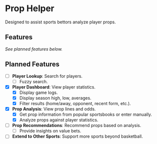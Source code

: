 # Prop Helper

Designed to assist sports bettors analyze player props.


## Features

*See planned features below.*


## Planned Features

- [ ] **Player Lookup**: Search for players.
  - [ ] Fuzzy search.
- [x] **Player Dashboard**: View player statistics.
  - [x] Display game logs.
  - [x] Display season high, low, averages.
  - [x] Filter results (home/away, opponent, recent form, etc.).
- [x] **Prop Analysis**: View prop lines and odds.
  - [x] Get prop information from popular sportsbooks or enter manually.
  - [x] Analyze props against player statistics.
- [ ] **Prop Recommendations**: Recommend props based on analysis.
  - [ ] Provide insights on value bets.
- [ ] **Extend to Other Sports**: Support more sports beyond basketball.
